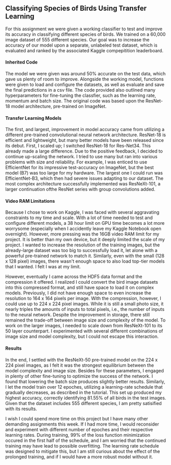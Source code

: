 ## Classifying Species of Birds Using Transfer Learning
For this assignment we were given a working classifier to test and improve its accuracy in classifying different species of birds. We trained on a 60,000 image dataset of 555 different species. Our goal was to increase the accuracy of our model upon a separate, unlabeled test dataset, which is evaluated and ranked by the associated Kaggle compepitition leaderboard.

#### Inherited Code
The model we were given was around 50% accurate on the test data, which gave us plenty of room to improve. Alongside the working model, functions were given to load and configure the datasets, as well as evaluate and save the final predictions in a csv file. The code provided also outlined many hyperparameters for fine-tuning the classfier, such as the learning rate, momentum and batch size. The original code was based upon the ResNet-18 model architecture, pre-trained on ImageNet.

#### Transfer Learning Models
The first, and largest, improvement in model accuracy came from utilizing a different pre-trained convolutional neural network architecture. ResNet-18 is efficient and lightweight, but many better models have been released since its debut. First, I scaled up; I switched ResNet-18 for Res-Net34. This already made a large difference. Due to the positive feedback, I decided to continue up-scaling the network. I tried to use many but ran into various problems with size and reliability. For example, I was enticed to use EfficientNet for its impressive test-accuracy on ImageNet, but the best model (B7) was too large for my hardware. The largest one I could run was EfficientNet-B3, which then had severe issues adapting to our dataset. The most complex architecture successfully implemented was ResNeXt-101, a larger continuation ofthe ResNet series with group convolutions added.

#### Video RAM Limitations
Because I chose to work on Kaggle, I was faced with several aggravating constraints to my time and scale. With a lot of time needed to test and configure different models, a 38 hour limit on GPU time becomes a lot more worrysome (especially when I accidently leave my Kaggle Notebook open overnight). However, more pressing was the 16GB video RAM limit for my project. It is better than my own device, but it deeply limited the scale of my project. I wanted to increase the resolution of the training images, but the already-large dataset was too big to successfully load it, let alone with a powerful pre-trained network to match it. Similarly, even with the small (128 x 128 pixel) images, there wasn't enough space to also load top-tier models that I wanted. I felt I was at my limit.

However, eventually I came across the HDF5 data format and the compression it offered. I realized I could convert the bird image datasets into this compressed format, and still have space to load it on complex models. Previously, I did not have enough space to even increase the resolution to 164 x 164 pixels per image. With the compression, however, I could use up to 224 x 224 pixel images. While it is still a small photo size, it nearly triples the amounts of inputs to total pixels, i.e., the number of inputs to the neural network. Despite the improvement in storage, there still remained the trade-off between image size and complexity of the model. To work on the larger images, I needed to scale down from ResNeXt-101 to its 50 layer counterpart. I experimented with several different combinations of image size and model complexity, but I could not escape this interaction.

#### Results
In the end, I settled with the ResNeXt-50 pre-trained model on the 224 x 224 pixel images, as I felt it was the strongest equilibrium between the model complexity and image size. Besides for these parameters, I engaged in plenty of other fine-tuning to optimize the success of the network. I found that lowering the batch size produces slightly better results. Similarly, I let the model train over 12 epoches, utilizing a learning-rate schedule that gradually decreases, as described in the tutorial. This set up produced my highest accuracy, correctly identifying 81.55% of all birds in the test images. Given that the dataset includes 555 different species, I am pretty satisified with its results. 

I wish I could spend more time on this project but I have many other demanding assignments this week. If I had more time, I would reconsider and experiment with different number of epoches and their respective learning rates. During training, 99% of the loss function minimization occured in the first half of the schedule, and I am worried that the continued training may have lead to possible overfitting. The learning rate schedule was designed to mitigate this, but I am still curious about the effect of the prolonged training, and if I would have a more robust model without it.

